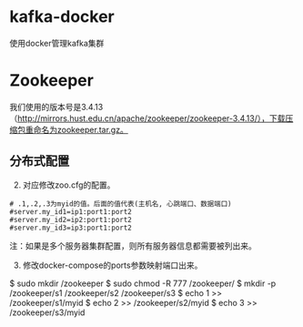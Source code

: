 # kafka-docker
使用docker管理kafka集群

# Zookeeper
我们使用的版本号是3.4.13（http://mirrors.hust.edu.cn/apache/zookeeper/zookeeper-3.4.13/），下载压缩包重命名为zookeeper.tar.gz。

## 分布式配置
2. 对应修改zoo.cfg的配置。
```
# .1,.2,.3为myid的值。后面的值代表(主机名, 心跳端口、数据端口)
#server.my_id1=ip1:port1:port2
#server.my_id2=ip2:port1:port2
#server.my_id3=ip3:port1:port2
```
注：如果是多个服务器集群配置，则所有服务器信息都需要被列出来。

3. 修改docker-compose的ports参数映射端口出来。


$ sudo mkdir /zookeeper
$ sudo chmod -R 777 /zookeeper/
$ mkdir -p /zookeeper/s1 /zookeeper/s2 /zookeeper/s3
$ echo 1 >> /zookeeper/s1/myid
$ echo 2 >> /zookeeper/s2/myid
$ echo 3 >> /zookeeper/s3/myid
